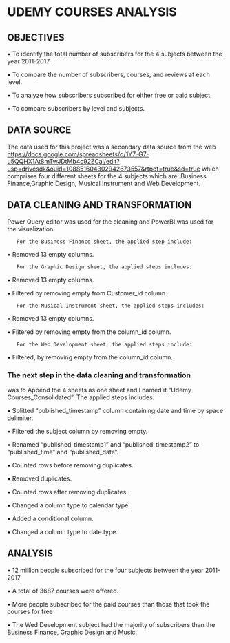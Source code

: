 # UDEMY COURSES ANALYSIS

## OBJECTIVES 

&#8226; To identify the total number of subscribers for the 4 subjects between the year 2011-2017. 

&#8226; To compare the number of subscribers, courses, and reviews at each level.

&#8226; To analyze how subscribers subscribed for either free or paid subject.

&#8226; To compare subscribers by level and subjects.

## DATA SOURCE

The data used for this project was a secondary data source from the web https://docs.google.com/spreadsheets/d/1Y7-G7-u5QQHX1At8mTwJDtMb4c92ZCal/edit?usp=drivesdk&ouid=108851604302942673557&rtpof=true&sd=true which comprises four different sheets for the 4 subjects which are: Business Finance,Graphic Design, Musical Instrument and Web Development. 

## DATA CLEANING AND TRANSFORMATION

Power Query editor was used for the cleaning and PowerBI was used for the visualization.

       For the Business Finance sheet, the applied step include:

&#8226; Removed 13 empty columns.

       For the Graphic Design sheet, the applied steps includes:

&#8226; Removed 13 empty columns.

&#8226; Filtered by removing empty from Customer_id column.
 
       For the Musical Instrument sheet, the applied steps includes:

&#8226; Removed 13 empty columns.

&#8226; Filtered by removing empty from the column_id column.

       For the Web Development sheet, the applied steps include:

&#8226; Filtered, by removing empty from the column_id column.

### The next step in the data cleaning and transformation
was to Append the 4 sheets as one sheet and l named it “Udemy Courses_Consolidated”. The applied steps includes:

&#8226; Splitted “published_timestamp” column containing date and time by space delimiter.

&#8226; Filtered the subject column by removing empty.

&#8226; Renamed “published_timestamp1” and “published_timestamp2” to “published_time” and “published_date”.

&#8226; Counted rows before removing duplicates.

&#8226; Removed duplicates.

&#8226; Counted rows after removing duplicates.

&#8226; Changed a column type to calendar type.

&#8226; Added a conditional column.

&#8226; Changed a column type to date type.

## ANALYSIS

&#8226; 12 million people subscribed for the four subjects between the year 2011-2017

&#8226; A total of 3687 courses were offered. 

&#8226; More people subscribed for the paid courses than those that took the courses for free

&#8226; The Wed Development subject had the majority of subscribers than the Business Finance, Graphic Design and Music.
